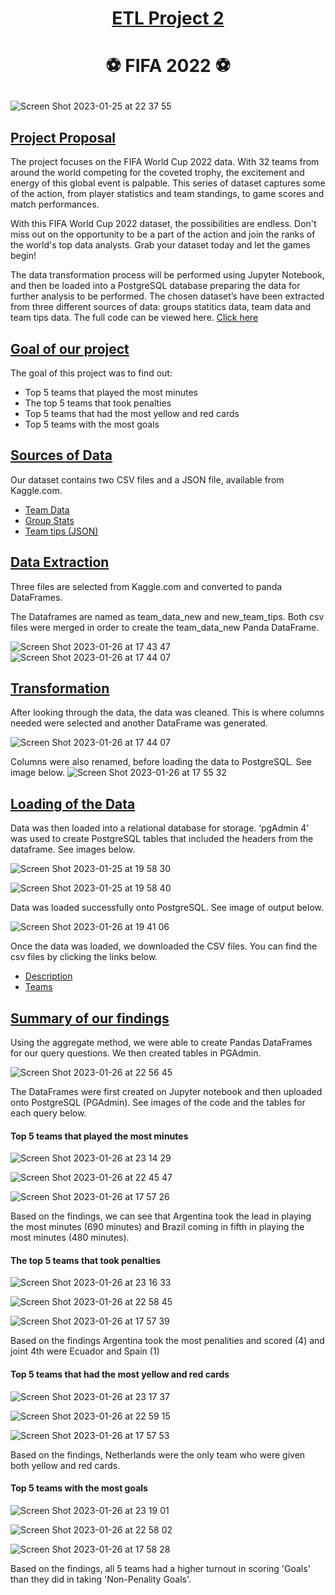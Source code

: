 # <p align="center"> <ins>ETL Project 2</ins>
# <p align="center"> :soccer: FIFA 2022 :soccer:

 ![Screen Shot 2023-01-25 at 22 37 55](https://user-images.githubusercontent.com/116304118/214707931-5c826886-1e19-40ce-9a84-8e78eea2c0f2.png)




## <ins>Project Proposal</ins>

The project focuses on the FIFA World Cup 2022 data. With 32 teams from around the world competing for the coveted trophy, the excitement and energy of this global event is palpable. This series of dataset captures some of the action, from player statistics and team standings, to game scores and match performances.

With this FIFA World Cup 2022 dataset, the possibilities are endless. Don't miss out on the opportunity to be a part of the action and join the ranks of the world's top data analysts. Grab your dataset today and let the games begin!

The data transformation process will be performed using Jupyter Notebook, and then be loaded into a PostgreSQL database preparing the data for further analysis to be performed.
The chosen dataset’s have been extracted from three different sources of data: groups statitics data, team data and team tips data.
The full code can be viewed here. <a href="https://github.com/HJandu/ETL_Project_2/blob/main/Fifa_project2.ipynb">Click here</a>  </br>

## <ins>Goal of our project</ins>
The goal of this project was to find out: 
* Top 5 teams that played the most minutes
* The top 5 teams that took penalties
* Top 5 teams that had the most yellow and red cards
* Top 5 teams with the most goals

## <ins>Sources of Data</ins>
Our dataset contains two CSV files and a JSON file, available from Kaggle.com.
* <a href="https://github.com/HJandu/ETL_Project_2/blob/main/Resources/team_data.csv">Team Data</a>  </br>
* <a href="https://github.com/HJandu/ETL_Project_2/blob/main/Resources/group_stats.csv">Group Stats</a>  </br>
* <a href="https://github.com/HJandu/ETL_Project_2/blob/main/Resources/team_tips.json">Team tips (JSON)</a>  </br> 


## <ins>Data Extraction</ins>
Three files are selected from Kaggle.com and converted to panda DataFrames.

The Dataframes are named as team_data_new and new_team_tips. Both csv files were merged in order to create the team_data_new Panda DataFrame. 

![Screen Shot 2023-01-26 at 17 43 47](https://user-images.githubusercontent.com/116304118/214910190-cba99eed-18f8-4c60-89c8-824cc751f56c.png)
![Screen Shot 2023-01-26 at 17 44 07](https://user-images.githubusercontent.com/116304118/214910244-2d7cee38-e5df-4837-b953-57bf596bd34a.png)

## <ins>Transformation</ins>
After looking through the data, the data was cleaned. This is where columns needed were selected and another DataFrame was generated. 

![Screen Shot 2023-01-26 at 17 44 07](https://user-images.githubusercontent.com/116304118/214911741-057b7712-7829-4963-ae03-076838dcccce.png)

Columns were also renamed, before loading the data to PostgreSQL. See image below. 
![Screen Shot 2023-01-26 at 17 55 32](https://user-images.githubusercontent.com/116304118/214912287-327d1d23-b7de-4d2c-bc73-0dae94c7a613.png)


## <ins>Loading of the Data</ins>
Data was then loaded into a relational database for storage. ‘pgAdmin 4’ was used to create PostgreSQL tables that included the headers from the dataframe. See images below.

![Screen Shot 2023-01-25 at 19 58 30](https://user-images.githubusercontent.com/116304118/214709587-e96a53c9-768f-4630-a491-a38e3e4f08ba.png)

![Screen Shot 2023-01-25 at 19 58 40](https://user-images.githubusercontent.com/116304118/214709679-4b0aecae-e358-44bf-aca3-7c531e0d0580.png)

Data was loaded successfully onto PostgreSQL. See image of output below.

![Screen Shot 2023-01-26 at 19 41 06](https://user-images.githubusercontent.com/116304118/214934466-0a170e90-52bb-4935-b084-fc171a333698.png)

Once the data was loaded, we downloaded the CSV files. You can find the csv files by clicking the links below.
* <a href="https://github.com/HJandu/ETL_Project_2/blob/main/Description_PGAdmin.csv">Description</a>  </br>
* <a href="https://github.com/HJandu/ETL_Project_2/blob/main/teams_PGAdmin.csv">Teams</a>  </br>

## <ins>Summary of our findings</ins>
Using the aggregate method, we were able to create Pandas DataFrames for our query questions. 
We then created tables in PGAdmin.

![Screen Shot 2023-01-26 at 22 56 45](https://user-images.githubusercontent.com/116304118/214971416-e8e37ab4-5a44-4d99-ad84-8efa7cdcaa1f.png)



The DataFrames were first created on Jupyter notebook and then uploaded onto PostgreSQL (PGAdmin). 
See images of the code and the tables for each query below.

#### Top 5 teams that played the most minutes

![Screen Shot 2023-01-26 at 23 14 29](https://user-images.githubusercontent.com/116304118/214971766-1aef358e-229f-47be-9e70-576fd6d58ca6.png)

![Screen Shot 2023-01-26 at 22 45 47](https://user-images.githubusercontent.com/116304118/214971623-09ec7d59-8986-45e2-a5a9-bf03d91cdb69.png)

![Screen Shot 2023-01-26 at 17 57 26](https://user-images.githubusercontent.com/116304118/214913122-4dbaf3a3-b103-4d82-b335-4d21b42e9fe8.png)

Based on the findings, we can see that Argentina took the lead in playing the most minutes (690 minutes) and Brazil coming in fifth in playing the most minutes (480 minutes).

#### The top 5 teams that took penalties

![Screen Shot 2023-01-26 at 23 16 33](https://user-images.githubusercontent.com/116304118/214971972-aa541f25-2350-427c-b645-491b01a03429.png)


![Screen Shot 2023-01-26 at 22 58 45](https://user-images.githubusercontent.com/116304118/214971899-e9628069-05c1-411c-9802-0efec3d9e7a4.png)


![Screen Shot 2023-01-26 at 17 57 39](https://user-images.githubusercontent.com/116304118/214913268-b1486ae9-7a20-4c9f-a4d9-0b0ef6a8eef2.png)

Based on the findings Argentina took the most penalities and scored (4) and joint 4th were Ecuador and Spain (1)


#### Top 5 teams that had the most yellow and red cards
![Screen Shot 2023-01-26 at 23 17 37](https://user-images.githubusercontent.com/116304118/214972081-83e3e28d-01f7-43ca-afd3-8a5406b97d2b.png)

![Screen Shot 2023-01-26 at 22 59 15](https://user-images.githubusercontent.com/116304118/214972152-ef0a079a-debd-48fe-a470-0ceefab2a2aa.png)


![Screen Shot 2023-01-26 at 17 57 53](https://user-images.githubusercontent.com/116304118/214913309-daec10ed-5d2e-41d4-9ac7-6f950ef2b369.png)

Based on the findings, Netherlands were the only team who were given both yellow and red cards.

#### Top 5 teams with the most goals

![Screen Shot 2023-01-26 at 23 19 01](https://user-images.githubusercontent.com/116304118/214972255-af1bb640-c2f6-4a2f-a1bc-8d66d9147cb3.png)


![Screen Shot 2023-01-26 at 22 58 02](https://user-images.githubusercontent.com/116304118/214972208-ddace3cd-31c9-4012-b233-629335cc1d28.png)


![Screen Shot 2023-01-26 at 17 58 28](https://user-images.githubusercontent.com/116304118/214913361-dc3e03be-2f8e-4636-8452-4c3bfa4faf0f.png)

Based on the findings, all 5 teams had a higher turnout in scoring 'Goals' than they did in taking 'Non-Penality Goals'.
